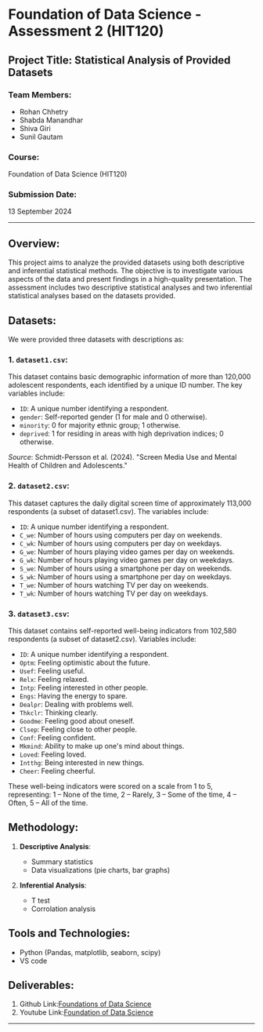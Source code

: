 # Foundation of Data Science - Assessment 2 (HIT120)

## Project Title: Statistical Analysis of Provided Datasets

### Team Members:
- Rohan Chhetry
- Shabda Manandhar
- Shiva Giri
- Sunil Gautam

### Course: 
Foundation of Data Science (HIT120)

### Submission Date:
13 September 2024

---

## Overview:
This project aims to analyze the provided datasets using both descriptive and inferential statistical methods. The objective is to investigate various aspects of the data and present findings in a high-quality presentation. The assessment includes two descriptive statistical analyses and two inferential statistical analyses based on the datasets provided.

## Datasets:
We were provided three datasets with descriptions as:

### 1. `dataset1.csv`:
This dataset contains basic demographic information of more than 120,000 adolescent respondents, each identified by a unique ID number. The key variables include:
- `ID`: A unique number identifying a respondent.
- `gender`: Self-reported gender (1 for male and 0 otherwise).
- `minority`: 0 for majority ethnic group; 1 otherwise.
- `deprived`: 1 for residing in areas with high deprivation indices; 0 otherwise.

*Source*: Schmidt-Persson et al. (2024). "Screen Media Use and Mental Health of Children and Adolescents."

### 2. `dataset2.csv`:
This dataset captures the daily digital screen time of approximately 113,000 respondents (a subset of dataset1.csv). The variables include:
- `ID`: A unique number identifying a respondent.
- `C_we`: Number of hours using computers per day on weekends.
- `C_wk`: Number of hours using computers per day on weekdays.
- `G_we`: Number of hours playing video games per day on weekends.
- `G_wk`: Number of hours playing video games per day on weekdays.
- `S_we`: Number of hours using a smartphone per day on weekends.
- `S_wk`: Number of hours using a smartphone per day on weekdays.
- `T_we`: Number of hours watching TV per day on weekends.
- `T_wk`: Number of hours watching TV per day on weekdays.

### 3. `dataset3.csv`:
This dataset contains self-reported well-being indicators from 102,580 respondents (a subset of dataset2.csv). Variables include:
- `ID`: A unique number identifying a respondent.
- `Optm`: Feeling optimistic about the future.
- `Usef`: Feeling useful.
- `Relx`: Feeling relaxed.
- `Intp`: Feeling interested in other people.
- `Engs`: Having the energy to spare.
- `Dealpr`: Dealing with problems well.
- `Thkclr`: Thinking clearly.
- `Goodme`: Feeling good about oneself.
- `Clsep`: Feeling close to other people.
- `Conf`: Feeling confident.
- `Mkmind`: Ability to make up one's mind about things.
- `Loved`: Feeling loved.
- `Intthg`: Being interested in new things.
- `Cheer`: Feeling cheerful.

These well-being indicators were scored on a scale from 1 to 5, representing:
1 – None of the time,
2 – Rarely,
3 – Some of the time,
4 – Often,
5 – All of the time.

## Methodology:
1. **Descriptive Analysis**: 
   - Summary statistics 
   - Data visualizations (pie charts, bar graphs)

2. **Inferential Analysis**:
   - T test
   - Corrolation analysis

## Tools and Technologies:
- Python (Pandas, matplotlib, seaborn, scipy)
- VS code

## Deliverables:
1. Github Link:[Foundations of Data Science](https://github.com/Shabda9/foundationsOfDataScience-statisticalAnalysis)
2. Youtube Link:[Foundation of Data Science](#)

---
